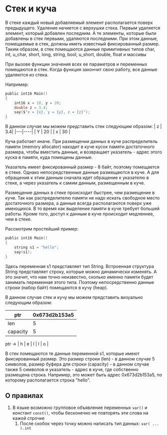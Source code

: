 # Стек и куча
В стеке каждый новый добавляемый элемент располагается поверх предыдущего. Удаление начиется с верхушки стека. Первым удаляется элемент, который добавлен последним. А те элементы, которые были добавлены в стек первыми, удаляются последними. При этом данные, помещаемые в стек, должны иметь известный фиксированный размер. Таким образом, в стек помещаются данные примитивных типов
char, int, u_char, short, long, string, bool, u_short, double, float и массивы

При вызове функции значения всех ее параметров и переменных помещаются в стек. Когда функция закончит свою работу, все данные удаляются из стека.

Например:
```C
public int16 Main()
{
    int16 x = 10, y = 20;
    double z = 3.4;
    say($"x = {x}, y = {y}, z = {z}");
}
```
В данном случае мы можем представить стек следующим образом:
| z | 3.4|
|---|----|
| Y | 20 |
| x | 30 |

Куча работает иначе.
При размещении данных в куче распределитель памяти (memory allocator) находит в куче кусок памяти достаточного размера,
чтобы вместить данные,
и возвращает указатель - адрес этого куска в памяти,
куда помещены данные.

Указатель имеет фиксированный размер - 8 байт,
поэтому помещается в стеке.
Однако непосредственные данные размещаются в куче.
А для обращения к этим данным сначала идет обращение к указателю в стеке,
а через указатель к самим данным,
размещенным в куче.

Размещение данных в стеке происходит быстрее,
чем размещение в куче.
Так как распределителю памяти не надо искать свободное место достаточного размера,
а данные всегда располагаются поверх уже имеющихся.
В то время как выделение памяти в куче требует большей работы.
Кроме того, доступ к данным в куче происходит медленнее, чем в стеке.

Рассмотрим простейший пример:
```C
public int16 Main()
{  
    string s1 = "hello";
    say(s1);
}
```
Здесь переменная s1 представляет тип String.
Встроенная структура String представляет строку,
которые можно динамически изменять.
А это значит, что нам точно неизвестно,
сколько именно памяти будет занимать переменная этого типа.
Поэтому непосредственно данные строки (набор байт) помещаются в кучу (heap).

В данном случае стек и кучу мы можем представить визуально следующим образом:

| ptr      | 0x673d2b153a5 |
|----------|---------------|
| len      | 5             |
| capacity | 5             |

ptr -> | h | e | l | l | o |

В стек помещаются те данные переменной s1, которые имеют фиксированный размер.
Это размер строки (len) - в данном случае 5 символов,
размер буфера для строки (capacity) - в данном случае также 5 символов и указатель - адрес в куче,
где собственно размещена строка.
Например, это может быть адрес 0x673d2b153a5, по которому располагается строка "hello".

## О правилах

1. В языке возможно групповое объявление переменных `var()` и констант `const()`, чтобы бесконечно не повторять эти слова на кажой строчке
    1. После скобок через точку можно написать тип данных: `var( ... ).int`
